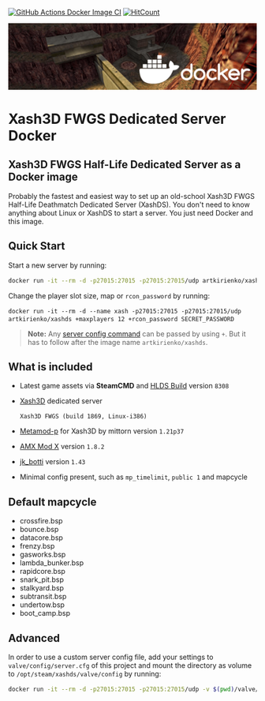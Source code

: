 [![GitHub Actions Docker Image CI](https://github.com/FWGS/xashds-docker/workflows/Docker%20Image%20CI/badge.svg)](https://github.com/FWGS/xashds-docker/actions)
[![HitCount](http://hits.dwyl.com/FWGS/xashds-docker.svg)](http://hits.dwyl.com/FWGS/xashds-docker)

![banner](banner.png)

# Xash3D FWGS Dedicated Server Docker

## Xash3D FWGS Half-Life Dedicated Server as a Docker image

Probably the fastest and easiest way to set up an old-school Xash3D FWGS
Half-Life Deathmatch Dedicated Server (XashDS). You don't need to know
anything about Linux or XashDS to start a server. You just need Docker and
this image.

## Quick Start

Start a new server by running:

```bash
docker run -it --rm -d -p27015:27015 -p27015:27015/udp artkirienko/xashds
```

Change the player slot size, map or `rcon_password` by running:

```
docker run -it --rm -d --name xash -p27015:27015 -p27015:27015/udp artkirienko/xashds +maxplayers 12 +rcon_password SECRET_PASSWORD
```

> **Note:** Any [server config command](http://sr-team.clan.su/K_stat/hlcommandsfull.html)
  can be passed by using `+`. But it has to follow after the image name `artkirienko/xashds`.

## What is included

* Latest game assets via **SteamCMD** and
  [HLDS Build](https://github.com/DevilBoy-eXe/hlds) version `8308`

* [Xash3D](https://github.com/FWGS/xash3d) dedicated server

  ```
  Xash3D FWGS (build 1869, Linux-i386)
  ```

* [Metamod-p](https://github.com/mittorn/metamod-p) for Xash3D by mittorn
  version `1.21p37`

* [AMX Mod X](https://github.com/alliedmodders/amxmodx) version `1.8.2`

* [jk_botti](https://github.com/Bots-United/jk_botti) version `1.43`

* Minimal config present, such as `mp_timelimit`, `public 1` and mapcycle

## Default mapcycle

* crossfire.bsp
* bounce.bsp
* datacore.bsp
* frenzy.bsp
* gasworks.bsp
* lambda_bunker.bsp
* rapidcore.bsp
* snark_pit.bsp
* stalkyard.bsp
* subtransit.bsp
* undertow.bsp
* boot_camp.bsp

## Advanced

In order to use a custom server config file, add your settings
to `valve/config/server.cfg` of this project and mount the directory as volume
to `/opt/steam/xashds/valve/config` by running:

```bash
docker run -it --rm -d -p27015:27015 -p27015:27015/udp -v $(pwd)/valve/config:/opt/steam/xashds/valve/config artkirienko/xashds
```
